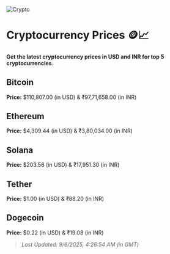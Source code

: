 
![Crypto](https://www.techguide.com.au/wp-content/uploads/2020/11/crypto3.jpeg)

# Cryptocurrency Prices 🪙📈

#### Get the latest cryptocurrency prices in USD and INR for top 5 cryptocurrencies.

## Bitcoin

**Price:** $110,807.00 (in USD) & ₹97,71,658.00 (in INR)

## Ethereum

**Price:** $4,309.44 (in USD) & ₹3,80,034.00 (in INR)

## Solana

**Price:** $203.56 (in USD) & ₹17,951.30 (in INR)

## Tether

**Price:** $1.00 (in USD) & ₹88.20 (in INR)

## Dogecoin

**Price:** $0.22 (in USD) & ₹19.08 (in INR)

> _Last Updated: 9/6/2025, 4:26:54 AM (in GMT)_
